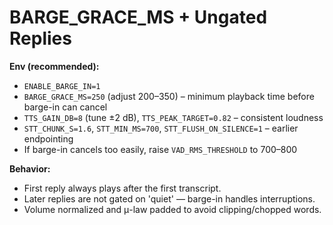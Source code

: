 # BARGE_GRACE_MS + Ungated Replies

**Env (recommended):**
- `ENABLE_BARGE_IN=1`
- `BARGE_GRACE_MS=250` (adjust 200–350) – minimum playback time before barge-in can cancel
- `TTS_GAIN_DB=8` (tune ±2 dB), `TTS_PEAK_TARGET=0.82` – consistent loudness
- `STT_CHUNK_S=1.6`, `STT_MIN_MS=700`, `STT_FLUSH_ON_SILENCE=1` – earlier endpointing
- If barge-in cancels too easily, raise `VAD_RMS_THRESHOLD` to 700–800

**Behavior:**
- First reply always plays after the first transcript.
- Later replies are not gated on 'quiet' — barge-in handles interruptions.
- Volume normalized and μ-law padded to avoid clipping/chopped words.
